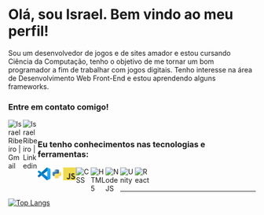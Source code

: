 # Olá, sou Israel. Bem vindo ao meu perfil!
Sou um desenvolvedor de jogos e de sites amador e estou cursando Ciência da Computação, tenho o objetivo de me tornar um bom programador a fim de trabalhar com jogos digitais. Tenho interesse na área de Desenvolvimento Web Front-End e estou aprendendo alguns frameworks.

### Entre em contato comigo!

<img align="left" alt="Israel Ribeiro | Gmail" href="mailto:rebiboboratavribeiro@gmail.com" width="30px" src="https://img.icons8.com/fluent/2x/gmail.png"/>
<a href="https://www.linkedin.com/in/israel-tavares-ribeiro-a30aa91ba/"><img align="left" alt="Israel Ribeiro | Linkedin" width="30px" src="https://img.icons8.com/color/72/linkedin.png"/></a>

<br />

### Eu tenho conhecimentos nas tecnologias e ferramentas:

<img align="left" alt="Visual Studio Code" width="26px" src="https://raw.githubusercontent.com/github/explore/80688e429a7d4ef2fca1e82350fe8e3517d3494d/topics/visual-studio-code/visual-studio-code.png" />
<img align="left" alt="Python" width="26px" src="https://raw.githubusercontent.com/github/explore/80688e429a7d4ef2fca1e82350fe8e3517d3494d/topics/python/python.png" />
<img align="left" alt="JavaScript" width="26px" src="https://raw.githubusercontent.com/github/explore/80688e429a7d4ef2fca1e82350fe8e3517d3494d/topics/javascript/javascript.png" />
<img align="left" alt="CSS" width="30px" src="https://img.icons8.com/color/2x/css3.png" />
<img align="left" alt="HTML5" width="30px" src="https://img.icons8.com/color/72/html-5.png" />
<img align="left" alt="NodeJS" width="30px" src="https://img.icons8.com/windows/2x/26e07f/nodejs.png" />
<img align="left" alt="Unity" width="30px" src="https://img.icons8.com/fluent/2x/unity.png" />
<img align="left" alt="React" width="30px" src="https://cdn-icons-png.flaticon.com/512/760/760457.png" />

<br />
<br />

---


[![Top Langs](https://github-readme-stats.vercel.app/api/top-langs/?username=Israhribeiro&layout=compact)](https://github.com/anuraghazra/github-readme-stats)

